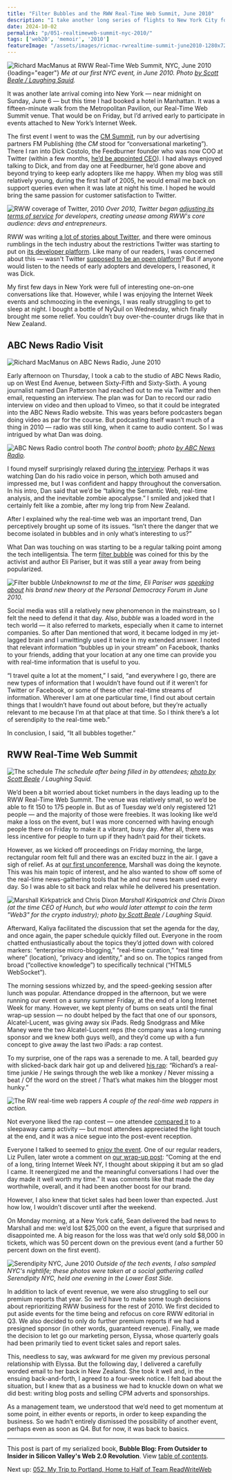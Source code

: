 ```yaml
---
title: "Filter Bubbles and the RWW Real-Time Web Summit, June 2010"
description: "I take another long series of flights to New York City for ReadWriteWeb's latest real-time web event. Before that, I chat with Twitter's Dick Costolo and get interviewed by ABC News Radio."
date: 2024-10-02
permalink: "p/051-realtimeweb-summit-nyc-2010/"
tags: ['web20', 'memoir', '2010']
featureImage: "/assets/images/ricmac-rwrealtime-summit-june2010-1280x720.jpg"
---
```


![Richard MacManus at RWW Real-Time Web Summit, NYC, June 2010](/assets/images/ricmac-rwrealtime-summit-june2010.jpg){loading="eager"}
*Me at our first NYC event, in June 2010. Photo [by Scott Beale / Laughing Squid](https://laughingsquid.com/photos-readwriteweb-real-time-web-summit/).*

It was another late arrival coming into New York — near midnight on Sunday, June 6 — but this time I had booked a hotel in Manhattan. It was a fifteen-minute walk from the Metropolitan Pavilion, our Real-Time Web Summit venue. That would be on Friday, but I’d arrived early to participate in events attached to New York’s Internet Week.

The first event I went to was the [CM Summit](https://web.archive.org/web/20100623063652/http://cmsummit.com/Agenda), run by our advertising partners FM Publishing (the *CM* stood for “conversational marketing”). There I ran into Dick Costolo, the Feedburner founder who was now COO at Twitter (within a few months, [he’d be appointed CEO](https://archive.ph/20130119065857/http://www.chicagotribune.com/business/ct-biz-0206-twitter-costolo-20110206,0,2960609.story)). I had always enjoyed talking to Dick, and from day one at Feedburner, he’d gone above and beyond trying to keep early adopters like me happy. When my blog was still relatively young, during the first half of 2005, he would email me back on support queries even when it was late at night his time. I hoped he would bring the same passion for customer satisfaction to Twitter. 

![RWW coverage of Twitter, 2010](/assets/images/rww-twitter-dev-restrictions-2010.jpg)
*Over 2010, Twitter began [adjusting its terms of service](https://web.archive.org/web/20100527092015/http://www.readwriteweb.com/archives/twitter_bans_in-stream_ads.php) for developers, creating unease among RWW's core audience: devs and entrepreneurs.*

RWW was writing [a lot of stories about Twitter](https://web.archive.org/web/20100523221323/http://www.readwriteweb.com/tag/twitter), and there were ominous rumblings in the tech industry about the restrictions Twitter was starting to put on [its developer platform](https://web.archive.org/web/20100531134456/http://www.readwriteweb.com/start/2010/05/startups-can-you-trust-twitter.php). Like many of our readers, I was concerned about this — wasn't Twitter [supposed to be an open platform](/p/twitter-in-2007-the-open-platform/)? But if anyone would listen to the needs of early adopters and developers, I reasoned, it was Dick.

My first few days in New York were full of interesting one-on-one conversations like that. However, while I was enjoying the Internet Week events and schmoozing in the evenings, I was really struggling to get to sleep at night. I bought a bottle of NyQuil on Wednesday, which finally brought me some relief. You couldn’t buy over-the-counter drugs like that in New Zealand.

## ABC News Radio Visit

![Richard MacManus on ABC News Radio, June 2010](/assets/images/ricmac-abcnewsradio-june2010.avif)

Early afternoon on Thursday, I took a cab to the studio of ABC News Radio, up on West End Avenue, between Sixty-Fifth and Sixty-Sixth. A young journalist named Dan Patterson had reached out to me via Twitter and then email, requesting an interview. The plan was for Dan to record our radio interview on video and then upload to Vimeo, so that it could be integrated into the ABC News Radio website. This was years before podcasters began doing video as par for the course. But podcasting itself wasn’t much of a thing in 2010 — radio was still king, when it came to audio content. So I was intrigued by what Dan was doing.

![ABC News Radio control booth](/assets/images/abcnews-radio-controlbooth-2010.jpg)
*The control booth; photo [by ABC News Radio](https://www.flickr.com/photos/abcnewsradio/4244686893/).*

I found myself surprisingly relaxed during [the interview](https://vimeo.com/12470469). Perhaps it was watching Dan do his radio voice in person, which both amused and impressed me, but I was confident and happy throughout the conversation. In his intro, Dan said that we’d be “talking the Semantic Web, real-time analysis, and the inevitable zombie apocalypse.” I smiled and joked that I certainly felt like a zombie, after my long trip from New Zealand.

After I explained why the real-time web was an important trend, Dan perceptively brought up some of its issues. “Isn’t there the danger that we become isolated in bubbles and in only what’s interesting to us?”

What Dan was touching on was starting to be a regular talking point among the tech intelligentsia. The term [filter bubble](https://en.wikipedia.org/wiki/Filter_bubble) was coined for this by the activist and author Eli Pariser, but it was still a year away from being popularized.

![Filter bubble](/assets/images/filter-bubble-2010.jpg)
*Unbeknownst to me at the time, Eli Pariser was [speaking about](https://www.youtube.com/watch?v=SG4BA7b6ORo) his brand new theory at the Personal Democracy Forum in June 2010.*

Social media was still a relatively new phenomenon in the mainstream, so I felt the need to defend it that day. Also, *bubble* was a loaded word in the tech world — it also referred to markets, especially when it came to internet companies. So after Dan mentioned that word, it became lodged in my jet-lagged brain and I unwittingly used it twice in my extended answer. I noted that relevant information “bubbles up in your stream” on Facebook, thanks to your friends, adding that your location at any one time can provide you with real-time information that is useful to you.

“I travel quite a lot at the moment,” I said, “and everywhere I go, there are new types of information that I wouldn’t have found out if it weren’t for Twitter or Facebook, or some of these other real-time streams of information. Wherever I am at one particular time, I find out about certain things that I wouldn’t have found out about before, but they’re actually relevant to me because I’m at that place at that time. So I think there’s a lot of serendipity to the real-time web.”

In conclusion, I said, “It all bubbles together.”

## RWW Real-Time Web Summit

![The schedule](/assets/images/rw-realtime-summit-10-schedule.jpg)
*The schedule after being filled in by attendees; [photo by Scott Beale](https://www.flickr.com/photos/laughingsquid/4690558263/) / Laughing Squid.*

We’d been a bit worried about ticket numbers in the days leading up to the RWW Real-Time Web Summit. The venue was relatively small, so we’d be able to fit 150 to 175 people in. But as of Tuesday we’d only registered 121 people — and the majority of those were freebies. It was looking like we’d make a loss on the event, but I was more concerned with having enough people there on Friday to make it a vibrant, busy day. After all, there was less incentive for people to turn up if they hadn’t paid for their tickets.

However, as we kicked off proceedings on Friday morning, the large, rectangular room felt full and there was an excited buzz in the air. I gave a sigh of relief. As at [our first unconference](/p/042-readwrite-realtime-web-summit-2009/), Marshall was doing the keynote. This was his main topic of interest, and he also wanted to show off some of the real-time news-gathering tools that he and our news team used every day. So I was able to sit back and relax while he delivered his presentation.

![Marshall Kirkpatrick and Chris Dixon](/assets/images/marshall-chrisd-june2010.jpg)
*Marshall Kirkpatrick and Chris Dixon (at the time CEO of Hunch, but who would later attempt to coin the term "Web3" for the crypto industry); photo [by Scott Beale](https://www.flickr.com/photos/laughingsquid/4690557729/) / Laughing Squid.*

Afterward, Kaliya facilitated the discussion that set the agenda for the day, and once again, the paper schedule quickly filled out. Everyone in the room chatted enthusiastically about the topics they’d jotted down with colored markers: “enterprise micro-blogging,” “real-time curation,” “real time where” (location), “privacy and identity,” and so on. The topics ranged from broad (“collective knowledge”) to specifically technical (“HTML5 WebSocket”).

The morning sessions whizzed by, and the speed-geeking session after lunch was popular. Attendance dropped in the afternoon, but we were running our event on a sunny summer Friday, at the end of a long Internet Week for many. However, we kept plenty of bums on seats until the final wrap-up session — no doubt helped by the fact that one of our sponsors, Alcatel-Lucent, was giving away six iPads. Redg Snodgrass and Mike Maney were the two Alcatel-Lucent reps (the company was a long-running sponsor and we knew both guys well), and they’d come up with a fun concept to give away the last two iPads: a rap contest.

To my surprise, one of the raps was a serenade to me. A tall, bearded guy with slicked-back dark hair got up and delivered [his rap](https://www.youtube.com/watch?v=D9GqDo8iUSY): “Richard’s a real-time junkie / He swings through the web like a monkey / Never missing a beat / Of the word on the street / That’s what makes him the blogger most hunky.”

![The RW real-time web rappers](/assets/images/rw-realtime-rappers.jpg)
*A couple of the real-time web rappers in action.*

Not everyone liked the rap contest — one attendee [compared it](https://web.archive.org/web/20130114171351/http://kenspeckle.net/blog/2010/06/14/rww-real-time-web-summit/) to a sleepaway camp activity — but most attendees appreciated the light touch at the end, and it was a nice segue into the post-event reception.

Everyone I talked to seemed to [enjoy the event](https://web.archive.org/web/20100722040121/http://www.jdross.com/2010/06/17/readwriteweb-summit/). One of our regular readers, Liz Pullen, later wrote a comment on [our wrap-up post](https://web.archive.org/web/20100724043752/http://www.readwriteweb.com/archives/real-time_web_summit_photo_roundup.php): “Coming at the end of a long, tiring Internet Week NY, I thought about skipping it but am so glad I came. It reenergized me and the meaningful conversations I had over the day made it well worth my time.” It was comments like that made the day worthwhile, overall, and it had been another boost for our brand.

However, I also knew that ticket sales had been lower than expected. Just how low, I wouldn’t discover until after the weekend.

On Monday morning, at a New York café, Sean delivered the bad news to Marshall and me: we’d lost $25,000 on the event, a figure that surprised and disappointed me. A big reason for the loss was that we’d only sold $8,000 in tickets, which was 50 percent down on the previous event (and a further 50 percent down on the first event).

![Serendipity NYC, June 2010](/assets/images/serendipity-nyc-june2010.jpg)
*Outside of the tech events, I also sampled NYC's nightlife; these photos were taken at a social gathering called Serendipity NYC, held one evening in the Lower East Side.*

In addition to lack of event revenue, we were also struggling to sell our premium reports that year. So we’d have to make some tough decisions about reprioritizing RWW business for the rest of 2010. We first decided to put aside events for the time being and refocus on core RWW editorial in Q3. We also decided to only do further premium reports if we had a presigned sponsor (in other words, guaranteed revenue). Finally, we made the decision to let go our marketing person, Elyssa, whose quarterly goals had been primarily tied to event ticket sales and report sales.

This, needless to say, was awkward for me given my previous personal relationship with Elyssa. But the following day, I delivered a carefully worded email to her back in New Zealand. She took it well and, in the ensuing back-and-forth, I agreed to a four-week notice. I felt bad about the situation, but I knew that as a business we had to knuckle down on what we did best: writing blog posts and selling CPM adverts and sponsorships.

As a management team, we understood that we’d need to get momentum at some point, in either events or reports, in order to keep expanding the business. So we hadn’t entirely dismissed the possibility of another event, perhaps even as soon as Q4. But for now, it was back to basics.

* * *

This post is part of my serialized book, **Bubble Blog: From Outsider to Insider in Silicon Valley's Web 2.0 Revolution**. View [table of contents](/p/roadmap-bubbleblog/).

Next up: [052. My Trip to Portland, Home to Half of Team ReadWriteWeb](/p/052-ricmac-in-portland-2010/)